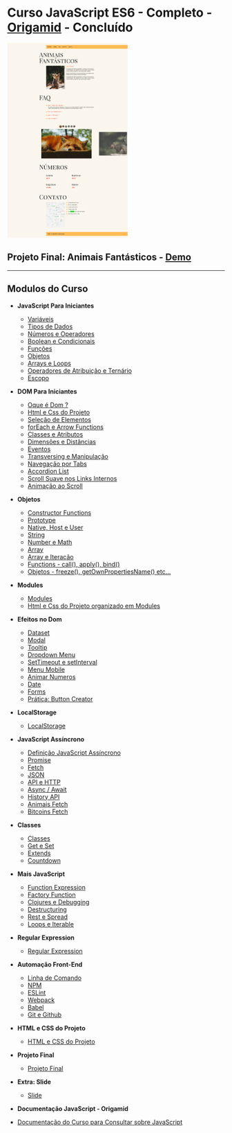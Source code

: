 # Curso JavaScript ES6 - Completo - [Origamid](https://www.origamid.com/curso/javascript-completo-es6/) - Concluído

<img src="./Projeto-Final/readme/animais.png" height="450">

## Projeto Final: Animais Fantásticos - [Demo](https://matheusgomesweb.github.io/Cursos/Programacao/FrontEnd/Cursos-Origamid/JavaScript-ES6-Completo/Projeto-Final/index.html)

___

## Modulos do Curso

* **JavaScript Para Iniciantes**
  + [Variáveis](https://github.com/MatheusGomesWeb/Cursos/tree/master/Programacao/FrontEnd/Cursos-Origamid/JavaScript-ES6-Completo/JavaScript-para-iniciantes/Variaveis)
  + [Tipos de Dados](https://github.com/MatheusGomesWeb/Cursos/tree/master/Programacao/FrontEnd/Cursos-Origamid/JavaScript-ES6-Completo/JavaScript-para-iniciantes/Tipos-de-Dados)
  + [Números e Operadores](https://github.com/MatheusGomesWeb/Cursos/tree/master/Programacao/FrontEnd/Cursos-Origamid/JavaScript-ES6-Completo/JavaScript-para-iniciantes/Numeros-e-Operadores)
  + [Boolean e Condicionais](https://github.com/MatheusGomesWeb/Cursos/tree/master/Programacao/FrontEnd/Cursos-Origamid/JavaScript-ES6-Completo/JavaScript-para-iniciantes/Boolean-e-Condicionais)
  + [Funções](https://github.com/MatheusGomesWeb/Cursos/tree/master/Programacao/FrontEnd/Cursos-Origamid/JavaScript-ES6-Completo/JavaScript-para-iniciantes/Funcoes)
  + [Objetos](https://github.com/MatheusGomesWeb/Cursos/tree/master/Programacao/FrontEnd/Cursos-Origamid/JavaScript-ES6-Completo/JavaScript-para-iniciantes/Objetos)
  + [Arrays e Loops](https://github.com/MatheusGomesWeb/Cursos/tree/master/Programacao/FrontEnd/Cursos-Origamid/JavaScript-ES6-Completo/JavaScript-para-iniciantes/Arrays-e-Loops)
  + [Operadores de Atribuição e Ternário](https://github.com/MatheusGomesWeb/Cursos/tree/master/Programacao/FrontEnd/Cursos-Origamid/JavaScript-ES6-Completo/JavaScript-para-iniciantes/Atribuicao-Ternario)
  + [Escopo](https://github.com/MatheusGomesWeb/Cursos/tree/master/Programacao/FrontEnd/Cursos-Origamid/JavaScript-ES6-Completo/JavaScript-para-iniciantes/Escopo)
* **DOM Para Iniciantes**
  + [Oque é Dom ?](https://github.com/MatheusGomesWeb/Cursos/tree/master/Programacao/FrontEnd/Cursos-Origamid/JavaScript-ES6-Completo/Dom-Para-Iniciantes/oque-e-dom)
  + [Html e Css do Projeto](https://github.com/MatheusGomesWeb/Cursos/tree/master/Programacao/FrontEnd/Cursos-Origamid/JavaScript-ES6-Completo/Dom-Para-Iniciantes/html-e-css-do-projeto)
  + [Seleção de Elementos](https://github.com/MatheusGomesWeb/Cursos/tree/master/Programacao/FrontEnd/Cursos-Origamid/JavaScript-ES6-Completo/Dom-Para-Iniciantes/selecao-de-elementos)
  + [forEach e Arrow Functions](https://github.com/MatheusGomesWeb/Cursos/tree/master/Programacao/FrontEnd/Cursos-Origamid/JavaScript-ES6-Completo/Dom-Para-Iniciantes/forEach-e-arrow-functions)
  + [Classes e Atributos](https://github.com/MatheusGomesWeb/Cursos/tree/master/Programacao/FrontEnd/Cursos-Origamid/JavaScript-ES6-Completo/Dom-Para-Iniciantes/classes-e-atributos)
  + [Dimensôes e Distâncias](https://github.com/MatheusGomesWeb/Cursos/tree/master/Programacao/FrontEnd/Cursos-Origamid/JavaScript-ES6-Completo/Dom-Para-Iniciantes/dimensoes-e-distancias)
  + [Eventos](https://github.com/MatheusGomesWeb/Cursos/tree/master/Programacao/FrontEnd/Cursos-Origamid/JavaScript-ES6-Completo/Dom-Para-Iniciantes/eventos)
  + [Transversing e Manipulação](https://github.com/MatheusGomesWeb/Cursos/tree/master/Programacao/FrontEnd/Cursos-Origamid/JavaScript-ES6-Completo/Dom-Para-Iniciantes/transversing-e-manipulacao)
  + [Navegação por Tabs](https://github.com/MatheusGomesWeb/Cursos/tree/master/Programacao/FrontEnd/Cursos-Origamid/JavaScript-ES6-Completo/Dom-Para-Iniciantes/navegacao-por-tabs)
  + [Accordion List](https://github.com/MatheusGomesWeb/Cursos/tree/master/Programacao/FrontEnd/Cursos-Origamid/JavaScript-ES6-Completo/Dom-Para-Iniciantes/accordion-list)
  + [Scroll Suave nos Links Internos](https://github.com/MatheusGomesWeb/Cursos/tree/master/Programacao/FrontEnd/Cursos-Origamid/JavaScript-ES6-Completo/Dom-Para-Iniciantes/scroll-suave-link-interno)
  + [Animação ao Scroll](https://github.com/MatheusGomesWeb/Cursos/tree/master/Programacao/FrontEnd/Cursos-Origamid/JavaScript-ES6-Completo/Dom-Para-Iniciantes/animacao-ao-scroll)
* **Objetos**
  + [Constructor Functions](https://github.com/MatheusGomesWeb/Cursos/tree/master/Programacao/FrontEnd/Cursos-Origamid/JavaScript-ES6-Completo/Objetos/constructor-functions)
  + [Prototype](https://github.com/MatheusGomesWeb/Cursos/tree/master/Programacao/FrontEnd/Cursos-Origamid/JavaScript-ES6-Completo/Objetos/prototype)
  + [Native, Host e User](https://github.com/MatheusGomesWeb/Cursos/tree/master/Programacao/FrontEnd/Cursos-Origamid/JavaScript-ES6-Completo/Objetos/native-host-e-user)
  + [String](https://github.com/MatheusGomesWeb/Cursos/tree/master/Programacao/FrontEnd/Cursos-Origamid/JavaScript-ES6-Completo/Objetos/string)
  + [Number e Math](https://github.com/MatheusGomesWeb/Cursos/tree/master/Programacao/FrontEnd/Cursos-Origamid/JavaScript-ES6-Completo/Objetos/number-e-math)
  + [Array](https://github.com/MatheusGomesWeb/Cursos/tree/master/Programacao/FrontEnd/Cursos-Origamid/JavaScript-ES6-Completo/Objetos/array)
  + [Array e Iteração](https://github.com/MatheusGomesWeb/Cursos/tree/master/Programacao/FrontEnd/Cursos-Origamid/JavaScript-ES6-Completo/Objetos/array-e-iteracao)
  + [Functions - call(), apply(), bind()](https://github.com/MatheusGomesWeb/Cursos/tree/master/Programacao/FrontEnd/Cursos-Origamid/JavaScript-ES6-Completo/Objetos/functions)
  + [Objetos - freeze(), getOwnPropertiesName() etc...](https://github.com/MatheusGomesWeb/Cursos/tree/master/Programacao/FrontEnd/Cursos-Origamid/JavaScript-ES6-Completo/Objetos/objetos)
* **Modules**
  + [Modules](https://github.com/MatheusGomesWeb/Cursos/tree/master/Programacao/FrontEnd/Cursos-Origamid/JavaScript-ES6-Completo/Modules)
  + [Html e Css do Projeto organizado em Modules](https://github.com/MatheusGomesWeb/Cursos/tree/master/Programacao/FrontEnd/Cursos-Origamid/JavaScript-ES6-Completo/Modules/html-e-css-do-projeto)
* **Efeitos no Dom**
  + [Dataset](https://github.com/MatheusGomesWeb/Cursos/tree/master/Programacao/FrontEnd/Cursos-Origamid/JavaScript-ES6-Completo/Efeitos-no-Dom/dataset)
  + [Modal](https://github.com/MatheusGomesWeb/Cursos/tree/master/Programacao/FrontEnd/Cursos-Origamid/JavaScript-ES6-Completo/Efeitos-no-Dom/modal)
  + [Tooltip](https://github.com/MatheusGomesWeb/Cursos/tree/master/Programacao/FrontEnd/Cursos-Origamid/JavaScript-ES6-Completo/Efeitos-no-Dom/Tooltip)
  + [Dropdown Menu](https://github.com/MatheusGomesWeb/Cursos/tree/master/Programacao/FrontEnd/Cursos-Origamid/JavaScript-ES6-Completo/Efeitos-no-Dom/dropdown-menu)
  + [SetTimeout e setInterval](https://github.com/MatheusGomesWeb/Cursos/tree/master/Programacao/FrontEnd/Cursos-Origamid/JavaScript-ES6-Completo/Efeitos-no-Dom/setTimeOut-e-setInterval)
  + [Menu Mobile](https://github.com/MatheusGomesWeb/Cursos/tree/master/Programacao/FrontEnd/Cursos-Origamid/JavaScript-ES6-Completo/Efeitos-no-Dom/menu-mobile)
  + [Animar Numeros](https://github.com/MatheusGomesWeb/Cursos/tree/master/Programacao/FrontEnd/Cursos-Origamid/JavaScript-ES6-Completo/Efeitos-no-Dom/animar-numeros)
  + [Date](https://github.com/MatheusGomesWeb/Cursos/tree/master/Programacao/FrontEnd/Cursos-Origamid/JavaScript-ES6-Completo/Objetos/date)
  + [Forms](https://github.com/MatheusGomesWeb/Cursos/tree/master/Programacao/FrontEnd/Cursos-Origamid/JavaScript-ES6-Completo/Efeitos-no-Dom/forms)
  + [Prática: Button Creator](https://github.com/MatheusGomesWeb/Cursos/tree/master/Programacao/FrontEnd/Cursos-Origamid/JavaScript-ES6-Completo/Efeitos-no-Dom/button-creator)
* **LocalStorage**
  + [LocalStorage](https://github.com/MatheusGomesWeb/Cursos/tree/master/Programacao/FrontEnd/Cursos-Origamid/JavaScript-ES6-Completo/LocalStorage)
* **JavaScript Assíncrono**
  + [Definição JavaScript Assíncrono](https://github.com/MatheusGomesWeb/Cursos/tree/master/Programacao/FrontEnd/Cursos-Origamid/JavaScript-ES6-Completo/JavaScript-Assincrono/definicao-javascript-assincrono)
  + [Promise](https://github.com/MatheusGomesWeb/Cursos/tree/master/Programacao/FrontEnd/Cursos-Origamid/JavaScript-ES6-Completo/JavaScript-Assincrono/promise)
  + [Fetch](https://github.com/MatheusGomesWeb/Cursos/tree/master/Programacao/FrontEnd/Cursos-Origamid/JavaScript-ES6-Completo/JavaScript-Assincrono/fetch)
  + [JSON](https://github.com/MatheusGomesWeb/Cursos/tree/master/Programacao/FrontEnd/Cursos-Origamid/JavaScript-ES6-Completo/JavaScript-Assincrono/json)
  + [API e HTTP](https://github.com/MatheusGomesWeb/Cursos/tree/master/Programacao/FrontEnd/Cursos-Origamid/JavaScript-ES6-Completo/JavaScript-Assincrono/api-e-http)
  + [Async / Await](https://github.com/MatheusGomesWeb/Cursos/tree/master/Programacao/FrontEnd/Cursos-Origamid/JavaScript-ES6-Completo/JavaScript-Assincrono/async-await)
  + [History API](https://github.com/MatheusGomesWeb/Cursos/tree/master/Programacao/FrontEnd/Cursos-Origamid/JavaScript-ES6-Completo/JavaScript-Assincrono/history-api)
  + [Animais Fetch](https://github.com/MatheusGomesWeb/Cursos/tree/master/Programacao/FrontEnd/Cursos-Origamid/JavaScript-ES6-Completo/JavaScript-Assincrono/animais-fetch)
  + [Bitcoins Fetch](https://github.com/MatheusGomesWeb/Cursos/tree/master/Programacao/FrontEnd/Cursos-Origamid/JavaScript-ES6-Completo/JavaScript-Assincrono/bitcoins-fetch)
* **Classes**
  + [Classes](https://github.com/MatheusGomesWeb/Cursos/tree/master/Programacao/FrontEnd/Cursos-Origamid/JavaScript-ES6-Completo/Classes/classes)
  + [Get e Set](https://github.com/MatheusGomesWeb/Cursos/tree/master/Programacao/FrontEnd/Cursos-Origamid/JavaScript-ES6-Completo/Classes/get-e-set)
  + [Extends](https://github.com/MatheusGomesWeb/Cursos/tree/master/Programacao/FrontEnd/Cursos-Origamid/JavaScript-ES6-Completo/Classes/extends)
  + [Countdown](https://github.com/MatheusGomesWeb/Cursos/tree/master/Programacao/FrontEnd/Cursos-Origamid/JavaScript-ES6-Completo/Classes/countdown)
* **Mais JavaScript**
  + [Function Expression](https://github.com/MatheusGomesWeb/Cursos/tree/master/Programacao/FrontEnd/Cursos-Origamid/JavaScript-ES6-Completo/Mais-JavaScript/function-expression)
  + [Factory Function](https://github.com/MatheusGomesWeb/Cursos/tree/master/Programacao/FrontEnd/Cursos-Origamid/JavaScript-ES6-Completo/Mais-JavaScript/factory-function)
  + [Clojures e Debugging](https://github.com/MatheusGomesWeb/Cursos/tree/master/Programacao/FrontEnd/Cursos-Origamid/JavaScript-ES6-Completo/Mais-JavaScript/clojures-e-debugging)
  + [Destructuring](https://github.com/MatheusGomesWeb/Cursos/tree/master/Programacao/FrontEnd/Cursos-Origamid/JavaScript-ES6-Completo/Mais-JavaScript/destructuring)
  + [Rest e Spread](https://github.com/MatheusGomesWeb/Cursos/tree/master/Programacao/FrontEnd/Cursos-Origamid/JavaScript-ES6-Completo/Mais-JavaScript/rest-e-spread)
  + [Loops e Iterable](https://github.com/MatheusGomesWeb/Cursos/tree/master/Programacao/FrontEnd/Cursos-Origamid/JavaScript-ES6-Completo/Mais-JavaScript/loops-e-iterable)
* **Regular Expression**
  + [Regular Expression](https://github.com/MatheusGomesWeb/Cursos/tree/master/Programacao/FrontEnd/Cursos-Origamid/JavaScript-ES6-Completo/regular-expression)
* **Automação Front-End**
  + [Linha de Comando](https://github.com/MatheusGomesWeb/Cursos/tree/master/Programacao/FrontEnd/Cursos-Origamid/JavaScript-ES6-Completo/linha-de-comando)
  + [NPM](https://github.com/MatheusGomesWeb/Cursos/tree/master/Programacao/FrontEnd/Cursos-Origamid/JavaScript-ES6-Completo/npm)
  + [ESLint](https://github.com/MatheusGomesWeb/Cursos/tree/master/Programacao/FrontEnd/Cursos-Origamid/JavaScript-ES6-Completo/eslint)
  + [Webpack](https://github.com/MatheusGomesWeb/Cursos/tree/master/Programacao/FrontEnd/Cursos-Origamid/JavaScript-ES6-Completo/webpack)
  + [Babel](https://github.com/MatheusGomesWeb/Cursos/tree/master/Programacao/FrontEnd/Cursos-Origamid/JavaScript-ES6-Completo/babel)
  + [Git e Github](https://github.com/MatheusGomesWeb/Cursos/tree/master/Programacao/FrontEnd/Cursos-Origamid/JavaScript-ES6-Completo/git)
* **HTML e CSS do Projeto**
  + [HTML e CSS do Projeto](https://github.com/MatheusGomesWeb/Cursos/tree/master/Programacao/FrontEnd/Cursos-Origamid/JavaScript-ES6-Completo/html-e-css-do-projeto)
* **Projeto Final**
  + [Projeto Final](https://github.com/MatheusGomesWeb/Cursos/tree/master/Programacao/FrontEnd/Cursos-Origamid/JavaScript-ES6-Completo/Projeto-Final)
* **Extra: Slide**
  + [Slide](https://github.com/MatheusGomesWeb/Cursos/tree/master/Programacao/FrontEnd/Cursos-Origamid/JavaScript-ES6-Completo/Extras/slide)

* **Documentação JavaScript - Origamid**
* [Documentação do Curso para Consultar sobre JavaScript](https://www.origamid.com/slide/javascript-completo-es6/#/0101-javascript-completo-es6/1)
